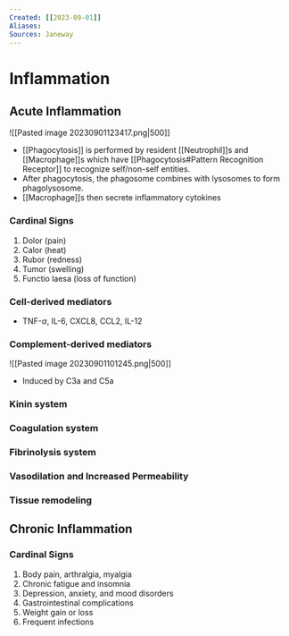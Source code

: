 ```yaml
---
Created: [[2023-09-01]]
Aliases: 
Sources: Janeway
---
```

# Inflammation
## Acute Inflammation
![[Pasted image 20230901123417.png|500]]
- [[Phagocytosis]] is performed by resident [[Neutrophil]]s and [[Macrophage]]s which have [[Phagocytosis#Pattern Recognition Receptor]] to recognize self/non-self entities. 
- After phagocytosis, the phagosome combines with lysosomes to form phagolysosome. 
- [[Macrophage]]s then secrete inflammatory cytokines
### Cardinal Signs
1. Dolor (pain)
2. Calor (heat)
3. Rubor (redness)
4. Tumor (swelling)
5. Functio laesa (loss of function)
### Cell-derived mediators
- TNF-$\alpha$, IL-6, CXCL8, CCL2, IL-12
### Complement-derived mediators
![[Pasted image 20230901101245.png|500]]
- Induced by C3a and C5a
### Kinin system
### Coagulation system
### Fibrinolysis system
### Vasodilation and Increased Permeability
### Tissue remodeling
## Chronic Inflammation
### Cardinal Signs
1. Body pain, arthralgia, myalgia
2. Chronic fatigue and insomnia
3. Depression, anxiety, and mood disorders
4. Gastrointestinal complications
5. Weight gain or loss
6. Frequent infections